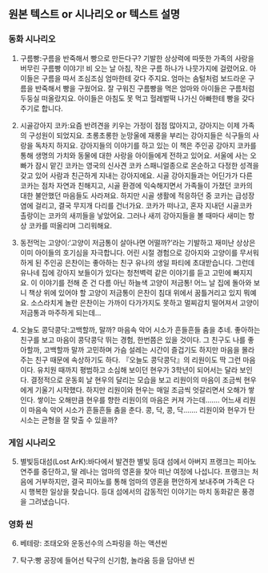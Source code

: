 ## 원본 텍스트 or 시나리오 or 텍스트 설명

### 동화 시나리오
1. 구름빵:구름을 반죽해서 빵으로 만든다구?
기발한 상상력에 따뜻한 가족의 사랑을 버무린 구름빵 이야기!
비 오는 날 아침, 작은 구름 하나가 나뭇가지에 걸렸어요. 아이들은 구름을 따서 조심조심 엄마한테 갖다 주지요. 엄마는 솜털처럼 보드라운 구름을 반죽해서 빵을 구웠어요. 잘 구워진 구름빵을 먹은 엄마와 아이들은 구름처럼 두둥실 떠올랐지요. 
아이들은 아침도 못 먹고 헐레벌떡 나가신 아빠한테 빵을 갖다 주기로 합니다.

2. 시골강아지 코카:요즘 반려견을 키우는 가정이 점점 많아지고, 강아지는 이제 가족의 구성원이 되었지요. 초롱초롱한 눈망울에 재롱을 부리는 강아지들은 식구들의 사랑을 독차지 하지요. 강아지들의 이야기를 하고 있는 이 책은 주인공 강아지 코카를 통해 생명의 가치와 동물에 대한 사랑을 아이들에게 전하고 있어요.
서울에 사는 오빠가 잠시 맡긴 코카는 영국의 신사견 코카 스패니얼종으로 온순하고 다정한 성격을 갖고 있어 사람과 친근하게 지내는 강아지에요. 시골 강아지들과는 어딘가가 다른 코카는 점차 자연과 친해지고, 시골 환경에 익숙해지면서 가족들이 가졌던 코카의 대한 불안했던 마음들도 사라져요. 하지만 시골 생활에 적응하던 중 코카는 급성장염에 걸리고, 결국 무지개 다리를 건너가요. 코카가 떠나고, 혼자 지내던 시골코카 촐랑이는 코카의 새끼들을 낳았어요. 그러나 새끼 강아지들을 볼 때마다 새미는 항상 코카를 떠올리며 그리워해요.

3. 동전먹는 고양이:‘고양이 저금통이 살아나면 어떨까?’라는 기발하고 재미난 상상은 이미 아이들의 호기심을 자극합니다. 어린 시절 경험으로 강아지와 고양이를 무서워하게 된 주인공 은찬이는 좋아하는 친구 유나의 생일 파티에 초대받습니다. 그런데 유나네 집에 강아지 보들이가 있다는 청천벽력 같은 이야기를 듣고 고민에 빠지지요. 이 이야기를 전해 준 건 다름 아닌 하늘색 고양이 저금통! 어느 날 집에 돌아와 보니 책상 위에 있어야 할 고양이 저금통이 은찬이 침대 위에서 꿈틀거리고 있지 뭐예요. 소스라치게 놀란 은찬이는 가까이 다가가지도 못하고 멀찌감치 떨어져서 고양이 저금통과 마주하게 되는데…

4. 오늘도 콩닥콩닥:고백할까, 말까?
마음속 악어 시소가 흔들흔들 춤을 추네.
좋아하는 친구를 보고 마음이 콩닥콩닥 뛰는 경험, 한번쯤은 있을 것이다. 그 친구도 나를 좋아할까, 고백할까 말까 고민하며 가슴 설레는 시간이 즐겁기도 하지만 마음을 몰라주는 친구 때문에 속상하기도 하다. 『오늘도 콩닥콩닥』의 리원이도 딱 그런 마음이다. 유치원 때까지 평범하고 소심해 보이던 현우가 3학년이 되어서는 달라 보인다. 결정적으로 운동회 날 현우의 달리는 모습을 보고 리원이의 마음이 조금씩 현우에게 기울기 시작했다. 하지만 리원이와 현우는 매일 조금씩 엇갈리면서 오해가 쌓인다. 쌓이는 오해만큼 현우를 향한 리원이의 마음은 커져 가는데……. 어느새 리원이 마음속 악어 시소가 흔들흔들 춤을 춘다. 콩, 닥, 콩, 닥……. 리원이와 현우가 탄 시소는 균형을 잘 맞출 수 있을까?

### 게임 시나리오
5. 별빛등대섬(Lost ArK):바다에서 발견한 별빛 등대 섬에서 아버지 프랭크는 피아노 연주를 중단하고, 딸 레나는 엄마의 영혼을 찾아 떠난 여정에 나섭니다. 프랭크는 처음에 거부하지만, 결국 피아노를 통해 엄마의 영혼을 편안하게 보내주며 가족은 다시 행복한 일상을 찾습니다. 등대 섬에서의 감동적인 이야기는 마치 동화같은 풍경을 그려냈습니다.

### 영화 씬
6. 베테랑: 조태오와 운동선수의 스파링을 하는 액션씬

7. 탁구:빵 공장에 들어선 탁구의 신기함, 놀라움 등을 담아낸 씬




